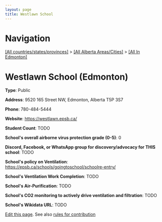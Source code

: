 ```yaml
---
layout: page
title: Westlawn School
---
```

# Navigation

[[All countries/states/provinces]](../../..) > [[All Alberta Areas/Cities]](../..) > [[All In Edmonton]](..)

# Westlawn School (Edmonton)

**Type**: Public

**Address**: 9520 165 Street NW, Edmonton, Alberta T5P 3S7

**Phone**: 780-484-5444

**Website**: <https://westlawn.epsb.ca/>

**Student Count**: TODO

**School's overall airborne virus protection grade (0-5)**: 0

**Discord, Facebook, or WhatsApp group for discovery/advocacy for THIS school**: TODO

**School's policy on Ventilation**: <https://epsb.ca/schools/goingtoschool/schoolre-entry/>

**School's Ventilation Work Completion**: TODO

**School's Air-Purification**: TODO

**School's CO2 monitoring to actively drive ventilation and filtration**: TODO

**School's Wikidata URL**: TODO


[Edit this page](https://github.com/ventilate-schools/AB/edit/main/./Edmonton/Westlawn_School.md). See also [rules for contribution](../../../contribution-rules/)